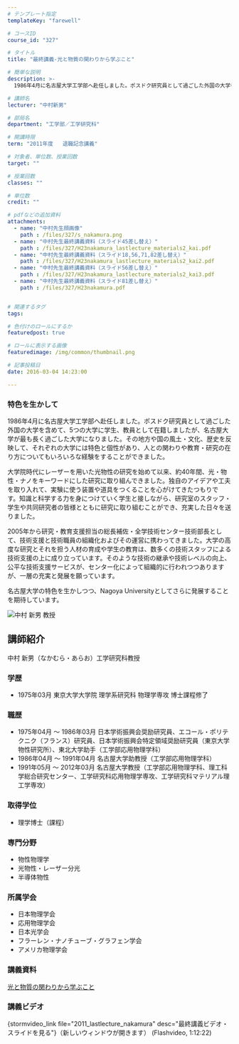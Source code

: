 ```yaml
---
# テンプレート指定
templateKey: "farewell"

# コースID
course_id: "327"

# タイトル
title: "最終講義-光と物質の関わりから学ぶこと"

# 簡単な説明
description: >-
  1986年4月に名古屋大学工学部へ赴任しました。ポスドク研究員として過ごした外国の大学を含めて、5つの大学に学生、教員として在籍しましたが、名古屋大学が最も長く過ごした大学になりました。その地方や...

# 講師名
lecturer: "中村新男"

# 部局名
department: "工学部／工学研究科"

# 開講時限
term: "2011年度	退職記念講義"

# 対象者、単位数、授業回数
target: ""

# 授業回数
classes: ""

# 単位数
credit: ""

# pdfなどの追加資料
attachments: 
  - name: "中村先生顔画像" 
    path : /files/327/s_nakamura.png
  - name: "中村先生最終講義資料（スライド45差し替え）" 
    path : /files/327/H23nakamura_lastlecture_materials2_kai.pdf
  - name: "中村先生最終講義資料（スライド18,56,71,82差し替え）" 
    path : /files/327/H23nakamura_lastlecture_materials2_kai2.pdf
  - name: "中村先生最終講義資料（スライド56差し替え）" 
    path : /files/327/H23nakamura_lastlecture_materials2_kai3.pdf
  - name: "中村先生最終講義資料（スライド81差し替え）" 
    path : /files/327/H23nakamura.pdf


# 関連するタグ
tags:

# 色付けのロールにするか
featuredpost: true

# ロールに表示する画像
featuredimage: /img/common/thumbnail.png

# 記事投稿日
date: 2016-03-04 14:23:00

---
```

### 特色を生かして 

1986年4月に名古屋大学工学部へ赴任しました。ポスドク研究員として過ごした外国の大学を含めて、5つの大学に学生、教員として在籍しましたが、名古屋大学が最も長く過ごした大学になりました。その地方や国の風土・文化、歴史を反映して、それぞれの大学には特色と個性があり、人との関わりや教育・研究の在り方についてもいろいろな経験をすることができました。 

大学院時代にレーザーを用いた光物性の研究を始めて以来、約40年間、光・物性・ナノをキーワードにした研究に取り組んできました。独自のアイデアや工夫を取り入れて、実験に使う装置や道具をつくることを心がけてきたつもりで す。知識と科学する力を身につけていく学生と接しながら、研究室のスタッフ・学生や共同研究者の皆様とともに研究に取り組むことができ、充実した日々を送りました。 

2005年から研究・教育支援担当の総長補佐・全学技術センター技術部長として、技術支援と技術職員の組織化およびその運営に携わってきました。大学の高度な研究とそれを担う人材の育成や学生の教育は、数多くの技術スタッフによる技術支援の上に成り立っています。そのような技術の継承や技術レベルの向上、公平な技術支援サービスが、センター化によって組織的に行われつつありますが、一層の充実と発展を願っています。 

名古屋大学の特色を生かしつつ、Nagoya Universityとしてさらに発展することを期待しています。

![中村 新男 教授](/files/327/s_nakamura.png) 
## 講師紹介

中村 新男（なかむら・あらお）工学研究科教授 

### 学歴

  * 1975年03月 東京大学大学院 理学系研究科 物理学専攻 博士課程修了

### 職歴

  * 1975年04月 〜 1986年03月 日本学術振興会奨励研究員、エコール・ポリテクニク（フランス）研究員、日本学術振興会特定領域奨励研究員（東京大学物性研究所）、東北大学助手（工学部応用物理学科）
  * 1986年04月 〜 1991年04月 名古屋大学助教授（工学部応用物理学科）
  * 1991年05月 〜 2012年03月 名古屋大学教授（工学部応用物理学科、理工科学総合研究センター、工学研究科応用物理学専攻、工学研究科マテリアル理工学専攻） 

### 取得学位

  * 理学博士（課程）

### 専門分野

  * 物性物理学
  * 光物性・レーザー分光
  * 半導体物性

### 所属学会

  * 日本物理学会
  * 応用物理学会
  * 日本光学会
  * フラーレン・ナノチューブ・グラフェン学会
  * アメリカ物理学会
### 講義資料


[光と物質の関わりから学ぶこと](/files/327/H23nakamura.pdf) 

### 講義ビデオ

{stormvideo_link file="2011_lastlecture_nakamura" desc="最終講義ビデオ・スライドを見る"}（新しいウィンドウが開きます） (Flashvideo, 1:12:22)